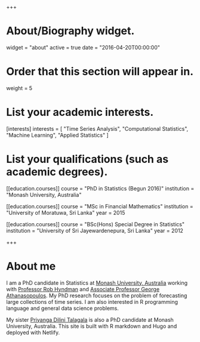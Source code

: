 +++
# About/Biography widget.
widget = "about"
active = true
date = "2016-04-20T00:00:00"

# Order that this section will appear in.
weight = 5

# List your academic interests.
[interests]
  interests = [
    "Time Series Analysis",
    "Computational Statistics",
    "Machine Learning",
    "Applied Statistics"
  ]
  
# List your qualifications (such as academic degrees).
[[education.courses]]
  course = "PhD in Statistics (Begun 2016)"
  institution = "Monash University, Australia"

[[education.courses]]
  course = "MSc in Financial Mathematics"
  institution = "University of Moratuwa, Sri Lanka"
  year = 2015

[[education.courses]]
  course = "BSc(Hons) Special Degree in Statistics"
  institution = "University of Sri Jayewardenepura, Sri Lanka"
  year = 2012
 
+++

# About me

I am a PhD candidate in Statistics at [Monash University, Australia](https://www.monash.edu/) working with [Professor Rob Hyndman](https://robjhyndman.com/hyndsight/) and [Associate Professor George Athanasopoulos](https://research.monash.edu/en/persons/george-athanasopoulos). My PhD research focuses on the problem of forecasting large collections of time series. I am also interested in R programming language and general data science problems. 

My sister [Priyanga Dilini Talagala](http://prital.netlify.com/) is also a PhD candidate at Monash University, Australia. This site is built with R markdown and Hugo and deployed with Netlify.

